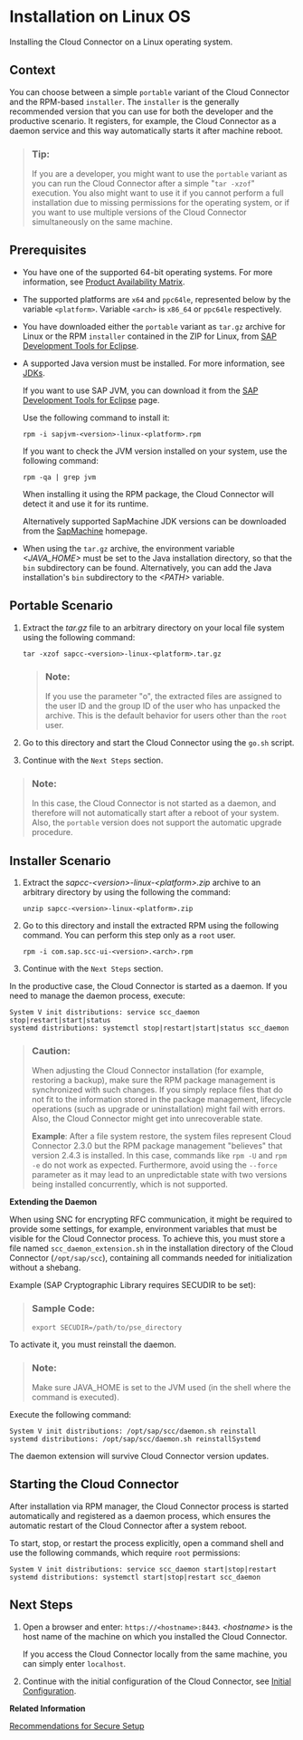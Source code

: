 <!-- loiof069840fa34c4196a5858be33a2734ea -->

# Installation on Linux OS

Installing the Cloud Connector on a Linux operating system.



## Context

You can choose between a simple `portable` variant of the Cloud Connector and the RPM-based `installer`. The `installer` is the generally recommended version that you can use for both the developer and the productive scenario. It registers, for example, the Cloud Connector as a daemon service and this way automatically starts it after machine reboot.

> ### Tip:  
> If you are a developer, you might want to use the `portable` variant as you can run the Cloud Connector after a simple "`tar -xzof`" execution. You also might want to use it if you cannot perform a full installation due to missing permissions for the operating system, or if you want to use multiple versions of the Cloud Connector simultaneously on the same machine.



<a name="loiof069840fa34c4196a5858be33a2734ea__section_ukf_cls_ggb"/>

## Prerequisites

-   You have one of the supported 64-bit operating systems. For more information, see [Product Availability Matrix](prerequisites-e23f776.md#loioe23f776e4d594fdbaeeb1196d47bbcc0__matrix).
-   The supported platforms are `x64` and `ppc64le`, represented below by the variable `<platform>`. Variable `<arch>` is `x86_64` or `ppc64le` respectively.
-   You have downloaded either the `portable` variant as `tar.gz` archive for Linux or the RPM `installer` contained in the ZIP for Linux, from [SAP Development Tools for Eclipse](https://tools.hana.ondemand.com/#cloud).
-   A supported Java version must be installed. For more information, see [JDKs](prerequisites-e23f776.md#loioe23f776e4d594fdbaeeb1196d47bbcc0__jdk).

    If you want to use SAP JVM, you can download it from the [SAP Development Tools for Eclipse](https://tools.hana.ondemand.com/#cloud) page.

    Use the following command to install it:

    ```
    rpm -i sapjvm-<version>-linux-<platform>.rpm
    ```

    If you want to check the JVM version installed on your system, use the following command:

    ```
    rpm -qa | grep jvm
    ```

    When installing it using the RPM package, the Cloud Connector will detect it and use it for its runtime.

    Alternatively supported SapMachine JDK versions can be downloaded from the [SapMachine](https://sapmachine.io) homepage.

-   When using the `tar.gz` archive, the environment variable *<JAVA\_HOME\>* must be set to the Java installation directory, so that the `bin` subdirectory can be found. Alternatively, you can add the Java installation's `bin` subdirectory to the *<PATH\>* variable.



## Portable Scenario

1.  Extract the *tar.gz* file to an arbitrary directory on your local file system using the following command:

    ```
    tar -xzof sapcc-<version>-linux-<platform>.tar.gz 
    ```

    > ### Note:  
    > If you use the parameter "o", the extracted files are assigned to the user ID and the group ID of the user who has unpacked the archive. This is the default behavior for users other than the `root` user.

2.  Go to this directory and start the Cloud Connector using the `go.sh` script.
3.  Continue with the `Next Steps` section.

> ### Note:  
> In this case, the Cloud Connector is not started as a daemon, and therefore will not automatically start after a reboot of your system. Also, the `portable` version does not support the automatic upgrade procedure.



## Installer Scenario

1.  Extract the *sapcc-<version\>-linux-<platform\>.zip* archive to an arbitrary directory by using the following the command:

    ```
    unzip sapcc-<version>-linux-<platform>.zip
    ```

2.  Go to this directory and install the extracted RPM using the following command. You can perform this step only as a `root` user.

    ```
    rpm -i com.sap.scc-ui-<version>.<arch>.rpm 
    ```

3.  Continue with the `Next Steps` section.

In the productive case, the Cloud Connector is started as a daemon. If you need to manage the daemon process, execute:

```
System V init distributions: service scc_daemon stop|restart|start|status
systemd distributions: systemctl stop|restart|start|status scc_daemon
```

> ### Caution:  
> When adjusting the Cloud Connector installation \(for example, restoring a backup\), make sure the RPM package management is synchronized with such changes. If you simply replace files that do not fit to the information stored in the package management, lifecycle operations \(such as upgrade or uninstallation\) might fail with errors. Also, the Cloud Connector might get into unrecoverable state.
> 
> **Example**: After a file system restore, the system files represent Cloud Connector 2.3.0 but the RPM package management "believes" that version 2.4.3 is installed. In this case, commands like `rpm -U` and `rpm -e` do not work as expected. Furthermore, avoid using the `--force` parameter as it may lead to an unpredictable state with two versions being installed concurrently, which is not supported.

**Extending the Daemon**

When using SNC for encrypting RFC communication, it might be required to provide some settings, for example, environment variables that must be visible for the Cloud Connector process. To achieve this, you must store a file named `scc_daemon_extension.sh` in the installation directory of the Cloud Connector \(`/opt/sap/scc`\), containing all commands needed for initialization without a shebang.

Example \(SAP Cryptographic Library requires SECUDIR to be set\):

> ### Sample Code:  
> ```
> export SECUDIR=/path/to/pse_directory
> ```

To activate it, you must reinstall the daemon.

> ### Note:  
> Make sure JAVA\_HOME is set to the JVM used \(in the shell where the command is executed\).

Execute the following command:

```
System V init distributions: /opt/sap/scc/daemon.sh reinstall
systemd distributions: /opt/sap/scc/daemon.sh reinstallSystemd
```

The daemon extension will survive Cloud Connector version updates.



<a name="loiof069840fa34c4196a5858be33a2734ea__section_lxh_fqj_rfb"/>

## Starting the Cloud Connector

After installation via RPM manager, the Cloud Connector process is started automatically and registered as a daemon process, which ensures the automatic restart of the Cloud Connector after a system reboot.

To start, stop, or restart the process explicitly, open a command shell and use the following commands, which require `root` permissions:

```
System V init distributions: service scc_daemon start|stop|restart
systemd distributions: systemctl start|stop|restart scc_daemon 
```



## Next Steps

1.  Open a browser and enter: `https://<hostname>:8443`. *<hostname\>* is the host name of the machine on which you installed the Cloud Connector.

    If you access the Cloud Connector locally from the same machine, you can simply enter `localhost`.

2.  Continue with the initial configuration of the Cloud Connector, see [Initial Configuration](initial-configuration-db9170a.md).

**Related Information**  


[Recommendations for Secure Setup](recommendations-for-secure-setup-e7ea82a.md "For the Connectivity service and the Cloud Connector, you should apply the following guidelines to guarantee the highest level of security for these components.")

